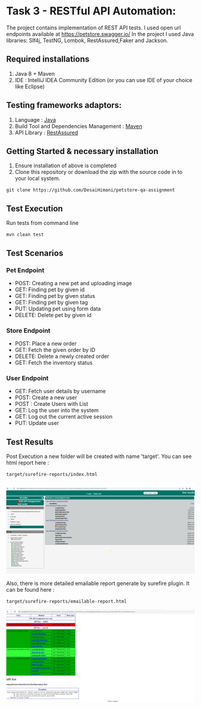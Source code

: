 # Task 3 - RESTful API Automation:
The project contains implementation of REST API tests. I used open url endpoints available at https://petstore.swagger.io/ 
In the project I used Java libraries: Slf4j, TestNG, Lombok, RestAssured,Faker and Jackson.

## Required installations
1. Java 8 + Maven
2. IDE : IntelliJ IDEA Community Edition (or you can use IDE of your choice like Eclipse)

## Testing frameworks adaptors:
1. Language : [Java](https://dev.java/)
2. Build Tool and Dependencies Management : [Maven](https://maven.apache.org/what-is-maven.html)
3. API Library : [RestAssured](https://github.com/rest-assured/rest-assured/wiki/GettingStarted)

## Getting Started & necessary installation
1. Ensure installation of above is completed
2. Clone this repository or download the zip with the source code in to your local system.
```
git clone https://github.com/DesaiHimani/petstore-qa-assignment
```

## Test Execution

Run tests from command line
```
mvn clean test
```

## Test Scenarios 
### Pet Endpoint
- POST: Creating a new pet and uploading image
- GET: Finding pet by given id
- GET: Finding pet by given status
- GET: Finding pet by given tag
- PUT: Updating pet using form data
- DELETE: Delete pet by given id

### Store Endpoint
- POST: Place a new order
- GET: Fetch the given order by ID
- DELETE: Delete a newly created order
- GET: Fetch the inventory status

### User Endpoint
- GET: Fetch user details by username
- POST: Create a new user
- POST : Create Users with List
- GET: Log the user into the system
- GET: Log out the current active session
- PUT: Update user


## Test Results
Post Execution a new folder will be created with name 'target'. 
You can see html report here :
```
target/surefire-reports/index.html
```
![img.png](sample_report.png)

Also, there is more detailed emailable report generate by surefire plugin. It can be found here :
```
target/surefire-reports/emailable-report.html
```
![img.png](emailable_report.png)